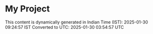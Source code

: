 # My Project

This content is dynamically generated in Indian Time (IST): 2025-01-30 09:24:57 IST
Converted to UTC: 2025-01-30 03:54:57 UTC
